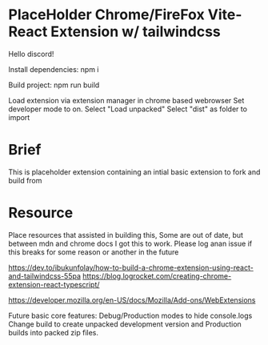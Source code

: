 # PlaceHolder Chrome/FireFox Vite-React Extension w/ tailwindcss

Hello discord!

Install dependencies:
npm i

Build project:
npm run build

Load extension via extension manager in chrome based webrowser
Set developer mode to on.
Select "Load unpacked"
Select "dist" as folder to import



# Brief
This is placeholder extension containing an intial basic extension to fork and build from


# Resource
Place resources that assisted in building this, Some are out of date, but between mdn and chrome docs I got this to work. Please log anan issue if this breaks for some reason or another in the future

https://dev.to/ibukunfolay/how-to-build-a-chrome-extension-using-react-and-tailwindcss-55pa
https://blog.logrocket.com/creating-chrome-extension-react-typescript/


https://developer.mozilla.org/en-US/docs/Mozilla/Add-ons/WebExtensions




Future basic core features:
Debug/Production modes to hide console.logs
Change build to create unpacked development version and Production builds into packed zip files.
